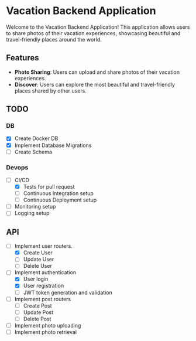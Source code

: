 # Vacation Backend Application

Welcome to the Vacation Backend Application! This application allows users to share photos of their vacation experiences, showcasing beautiful and travel-friendly places around the world.

## Features

- **Photo Sharing**: Users can upload and share photos of their vacation experiences.
- **Discover**: Users can explore the most beautiful and travel-friendly places shared by other users.

## TODO

### DB

- [x] Create Docker DB
- [X] Implement Database Migrations
- [ ] Create Schema

### Devops

- [ ] CI/CD
  - [x] Tests for pull request
  - [ ] Continuous Integration setup
  - [ ] Continuous Deployment setup
- [ ] Monitoring setup
- [ ] Logging setup

## API

- [ ] Implement user routers.
  - [x] Create User
  - [ ] Update User
  - [ ] Delete User
- [ ] Implement authentication
  - [x] User login
  - [x] User registration
  - [ ] JWT token generation and validation
- [ ] Implement post routers
  - [ ] Create Post
  - [ ] Update Post
  - [ ] Delete Post
- [ ] Implement photo uploading
- [ ] Implement photo retrieval

